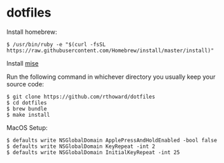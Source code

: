dotfiles
========

Install homebrew:

    $ /usr/bin/ruby -e "$(curl -fsSL https://raw.githubusercontent.com/Homebrew/install/master/install)"

Install [mise](https://mise.jdx.dev/getting-started.html)

Run the following command in whichever directory you usually keep your source code:

    $ git clone https://github.com/rthoward/dotfiles
    $ cd dotfiles
    $ brew bundle
    $ make install

MacOS Setup:

    $ defaults write NSGlobalDomain ApplePressAndHoldEnabled -bool false
    $ defaults write NSGlobalDomain KeyRepeat -int 2
    $ defaults write NSGlobalDomain InitialKeyRepeat -int 25
